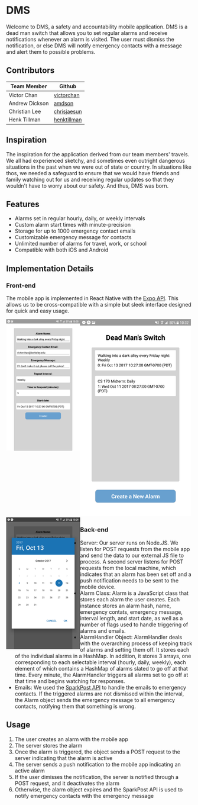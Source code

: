 # DMS

Welcome to DMS, a safety and accountability mobile application. DMS is a dead man switch that allows you to set regular alarms and receive notifications whenever an alarm is visited. The user must dismiss the notification, or else DMS will notify emergency contacts with a message and alert them to possible problems.

## Contributors

| Team Member | Github |
| ----------- | ------ |
| Victor Chan | [victorchan](http://github.com/victorchan314) |
| Andrew Dickson | [amdson](http://github.com/amdson) |
| Christian Lee | [chrisjaesun](http://github.com/chrisjaesun) |
| Henk Tillman | [henktillman](http://github.com/henktillman) |

## Inspiration

The inspiration for the application derived from our team members' travels. We all had experienced sketchy, and sometimes even outright dangerous situations in the past when we were out of state or country. In situations like thos, we needed a safeguard to ensure that we would have friends and family watching out for us and receiving regular updates so that they wouldn't have to worry about our safety. And thus, DMS was born.

## Features

- Alarms set in regular hourly, daily, or weekly intervals
- Custom alarm start times with minute-precision
- Storage for up to 1000 emergency contact emails
- Customizable emergency message for contacts
- Unlimited number of alarms for travel, work, or school
- Compatible with both iOS and Android

## Implementation Details

### Front-end

The mobile app is implemented in React Native with the [Expo API](https://expo.io/). This allows us to be cross-compatible with a simple but sleek interface designed for quick and easy usage.

<!--![List of alarms](alarms.png)
![Creating an alarm](create.png)
![Selecting the start date](date.png)-->
<img src="alarms.png" alt="List of alarms" width=300px>
<img src="create.png" alt="Creating an alarm" width=200px style="float:left;">
<img src="date.png" alt="Selecting the start date" width=200px style="float:left;">

### Back-end

- Server: Our server runs on Node.JS. We listen for POST requests from the mobile app and send the data to our external JS file to process. A second server listens for POST requests from the local machine, which indicates that an alarm has been set off and a push notification needs to be sent to the mobile device.
- Alarm Class: Alarm is a JavaScript class that stores each alarm the user creates. Each instance stores an alarm hash, name, emergency contats, emergency message, interval length, and start date, as well as a number of flags used to handle triggering of alarms and emails.
- AlarmHandler Object: AlarmHandler deals with the overarching process of keeping track of alarms and setting them off. It stores each of the individual alarms in a HashMap. In addition, it stores 3 arrays, one corresponding to each selectable interval (hourly, daily, weekly), each element of which contains a HashMap of alarms slated to go off at that time. Every minute, the AlarmHandler triggers all alarms set to go off at that time and begins watching for responses.
- Emails: We used the [SparkPost API](https://www.sparkpost.com/) to handle the emails to emergency contacts. If the triggered alarms are not dismissed within the interval, the Alarm object sends the emergency message to all emergency contacts, notifying them that something is wrong.

## Usage

1. The user creates an alarm with the mobile app
2. The server stores the alarm
3. Once the alarm is triggered, the object sends a POST request to the server indicating that the alarm is active
4. The server sends a push notification to the mobile app indicating an active alarm
5. If the user dimisses the notification, the server is notified through a POST request, and it deactivates the alarm
6. Otherwise, the alarm object expires and the SparkPost API is used to notify emergency contacts with the emergency message
